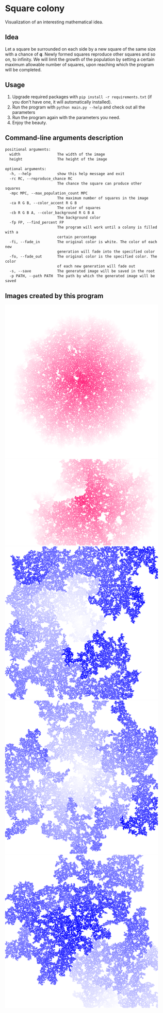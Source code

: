 # Square colony
Visualization of an interesting mathematical idea.

## Idea
Let a square be surrounded on each side by a new square of the same size with a chance of ***q***. Newly formed squares reproduce other squares and so on, to infinity.
We will limit the growth of the population by setting a certain maximum allowable number of squares, upon reaching which the program will be completed.

## Usage
1. Upgrade required packages with `pip install -r requirements.txt` (if you don't have one, it will automatically installed).
2. Run the program with `python main.py --help` and check out all the parameters
3. Run the program again with the parameters you need.
4. Enjoy the beauty.

## Command-line arguments description
```
positional arguments:
  width                 The width of the image
  height                The height of the image

optional arguments:
  -h, --help            show this help message and exit
  -rc RC, --reproduce_chance RC
                        The chance the square can produce other squares
  -mpc MPC, --max_population_count MPC
                        The maximum number of squares in the image
  -ca R G B, --color_accent R G B
                        The color of squares
  -cb R G B A, --color_background R G B A
                        The background color
  -fp FP, --find_percent FP
                        The program will work until a colony is filled with a
                        certain percentage
  -fi, --fade_in        The original color is white. The color of each new
                        generation will fade into the specified color
  -fo, --fade_out       The original color is the specified color. The color
                        of each new generation will fade out
  -s, --save            The generated image will be saved in the root
  -p PATH, --path PATH  The path by which the generated image will be saved
```

## Images created by this program
![](images/1.png)
![](images/2.png)
![](images/3.png)
![](images/4.png)
![](images/5.png)
